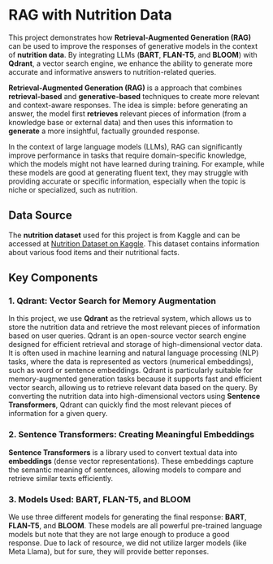 # RAG with Nutrition Data

This project demonstrates how **Retrieval-Augmented Generation (RAG)** can be used to improve the responses of generative models in the context of **nutrition data**. 
By integrating LLMs (**BART**, **FLAN-T5**, and **BLOOM**) with **Qdrant**, a vector search engine, we enhance the ability to generate more 
accurate and informative answers to nutrition-related queries.


**Retrieval-Augmented Generation (RAG)** is a approach that combines **retrieval-based** and **generative-based** techniques to create more relevant and context-aware responses. The idea is simple: before generating an answer, the model first **retrieves** relevant pieces of information (from a knowledge base or external data) and then uses this information to **generate** a more insightful, factually grounded response.

In the context of large language models (LLMs), RAG can significantly improve performance in tasks that require domain-specific knowledge, which the models might not have learned during training. For example, while these models are good at generating fluent text, they may struggle with providing accurate or specific information, especially when the topic is niche or specialized, such as nutrition.

## Data Source

The **nutrition dataset** used for this project is from Kaggle and can be accessed at [Nutrition Dataset on Kaggle](https://www.kaggle.com/datasets/gokulprasantht/nutrition-dataset). This dataset contains information about various food items and their nutritional facts.

## Key Components

### 1. **Qdrant: Vector Search for Memory Augmentation**

In this project, we use **Qdrant** as the retrieval system, which allows us to store the nutrition data and retrieve the most relevant pieces of information based on user queries. Qdrant is an open-source vector search engine designed for efficient retrieval and storage of high-dimensional vector data. It is often used in machine learning and natural language processing (NLP) tasks, where the data is represented as vectors (numerical embeddings), such as word or sentence embeddings.  Qdrant is particularly suitable for memory-augmented generation tasks because it supports fast and efficient vector search, allowing us to retrieve relevant data based on the query. By converting the nutrition data into high-dimensional vectors using **Sentence Transformers**, Qdrant can quickly find the most relevant pieces of information for a given query.


### 2. **Sentence Transformers: Creating Meaningful Embeddings**

**Sentence Transformers** is a library used to convert textual data into **embeddings** (dense vector representations). These embeddings capture the semantic meaning of sentences, allowing models to compare and retrieve similar texts efficiently.

### 3. **Models Used: BART, FLAN-T5, and BLOOM**

We use three different models for generating the final response: **BART**, **FLAN-T5**, and **BLOOM**. These models are all powerful pre-trained language models but note that
they are not large enough to produce a good response. Due to lack of resource, we did not utilize larger models (like Meta Llama), but for sure, they will provide better reponses. 


